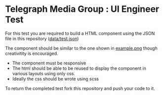 Telegraph Media Group : UI Engineer Test
========================================

For this test you are required to build a HTML component using the JSON file in this repository ([data/test.json](data/test.json))

The component should be similar to the one shown in [example.png](example.png) though creativitity is encouraged.

* The component must be responsive
* The html should be able to be reused to display the component in various layouts using only css.
* Ideally the css should be wrote using scss 

To return the completed test fork this repository and push your code to it.